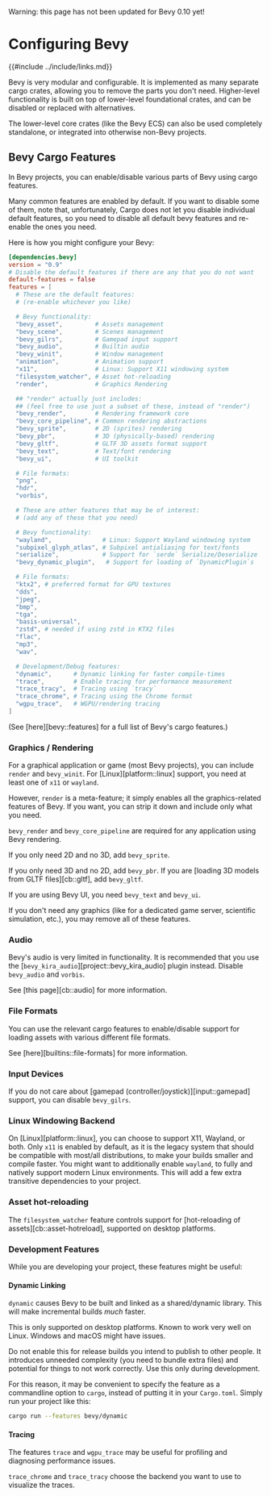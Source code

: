 Warning: this page has not been updated for Bevy 0.10 yet!

# Configuring Bevy

{{#include ../include/links.md}}

Bevy is very modular and configurable. It is implemented as many separate
cargo crates, allowing you to remove the parts you don't need. Higher-level
functionality is built on top of lower-level foundational crates, and can
be disabled or replaced with alternatives.

The lower-level core crates (like the Bevy ECS) can also be used completely
standalone, or integrated into otherwise non-Bevy projects.

## Bevy Cargo Features

In Bevy projects, you can enable/disable various parts of Bevy using cargo features.

Many common features are enabled by default. If you want to disable some of
them, note that, unfortunately, Cargo does not let you disable individual
default features, so you need to disable all default bevy features and
re-enable the ones you need.

Here is how you might configure your Bevy:

```toml
[dependencies.bevy]
version = "0.9"
# Disable the default features if there are any that you do not want
default-features = false
features = [
  # These are the default features:
  # (re-enable whichever you like)

  # Bevy functionality:
  "bevy_asset",         # Assets management
  "bevy_scene",         # Scenes management
  "bevy_gilrs",         # Gamepad input support
  "bevy_audio",         # Builtin audio
  "bevy_winit",         # Window management
  "animation",          # Animation support
  "x11",                # Linux: Support X11 windowing system
  "filesystem_watcher", # Asset hot-reloading
  "render",             # Graphics Rendering

  ## "render" actually just includes:
  ## (feel free to use just a subset of these, instead of "render")
  "bevy_render",        # Rendering framework core
  "bevy_core_pipeline", # Common rendering abstractions
  "bevy_sprite",        # 2D (sprites) rendering
  "bevy_pbr",           # 3D (physically-based) rendering
  "bevy_gltf",          # GLTF 3D assets format support
  "bevy_text",          # Text/font rendering
  "bevy_ui",            # UI toolkit

  # File formats:
  "png",
  "hdr",
  "vorbis",

  # These are other features that may be of interest:
  # (add any of these that you need)

  # Bevy functionality:
  "wayland",              # Linux: Support Wayland windowing system
  "subpixel_glyph_atlas", # Subpixel antialiasing for text/fonts
  "serialize",            # Support for `serde` Serialize/Deserialize
  "bevy_dynamic_plugin",   # Support for loading of `DynamicPlugin`s

  # File formats:
  "ktx2", # preferred format for GPU textures
  "dds",
  "jpeg",
  "bmp",
  "tga",
  "basis-universal",
  "zstd", # needed if using zstd in KTX2 files
  "flac",
  "mp3",
  "wav",

  # Development/Debug features:
  "dynamic",      # Dynamic linking for faster compile-times
  "trace",        # Enable tracing for performance measurement
  "trace_tracy",  # Tracing using `tracy`
  "trace_chrome", # Tracing using the Chrome format
  "wgpu_trace",   # WGPU/rendering tracing
]
```

(See [here][bevy::features] for a full list of Bevy's cargo features.)

### Graphics / Rendering

For a graphical application or game (most Bevy projects), you can include
`render` and `bevy_winit`. For [Linux][platform::linux] support, you need
at least one of `x11` or `wayland`.

However, `render` is a meta-feature; it simply enables all the graphics-related
features of Bevy. If you want, you can strip it down and include only what
you need.

`bevy_render` and `bevy_core_pipeline` are required for any application using
Bevy rendering.

If you only need 2D and no 3D, add `bevy_sprite`.

If you only need 3D and no 2D, add `bevy_pbr`. If you are [loading 3D models
from GLTF files][cb::gltf], add `bevy_gltf`.

If you are using Bevy UI, you need `bevy_text` and `bevy_ui`.

If you don't need any graphics (like for a dedicated game server, scientific
simulation, etc.), you may remove all of these features.

### Audio

Bevy's audio is very limited in functionality. It is recommended that you
use the [`bevy_kira_audio`][project::bevy_kira_audio] plugin instead. Disable
`bevy_audio` and `vorbis`.

See [this page][cb::audio] for more information.

### File Formats

You can use the relevant cargo features to enable/disable support for loading
assets with various different file formats.

See [here][builtins::file-formats] for more information.

### Input Devices

If you do not care about [gamepad (controller/joystick)][input::gamepad]
support, you can disable `bevy_gilrs`.

### Linux Windowing Backend

On [Linux][platform::linux], you can choose to support X11, Wayland,
or both. Only `x11` is enabled by default, as it is the legacy system
that should be compatible with most/all distributions, to make your builds
smaller and compile faster. You might want to additionally enable `wayland`,
to fully and natively support modern Linux environments. This will add a few
extra transitive dependencies to your project.

### Asset hot-reloading

The `filesystem_watcher` feature controls support for [hot-reloading of
assets][cb::asset-hotreload], supported on desktop platforms.

### Development Features

While you are developing your project, these features might be useful:

#### Dynamic Linking

`dynamic` causes Bevy to be built and linked as a shared/dynamic library.
This will make incremental builds *much* faster.

This is only supported on desktop platforms. Known to work very well on Linux.
Windows and macOS might have issues.

Do not enable this for release builds you intend to publish to other people.
It introduces unneeded complexity (you need to bundle extra files) and
potential for things to not work correctly. Use this only during development.

For this reason, it may be convenient to specify the feature as a commandline
option to `cargo`, instead of putting it in your `Cargo.toml`. Simply run your
project like this:

```sh
cargo run --features bevy/dynamic
```

#### Tracing

The features `trace` and `wgpu_trace` may be useful for profiling and
diagnosing performance issues.

`trace_chrome` and `trace_tracy` choose the backend you want to use to
visualize the traces.
